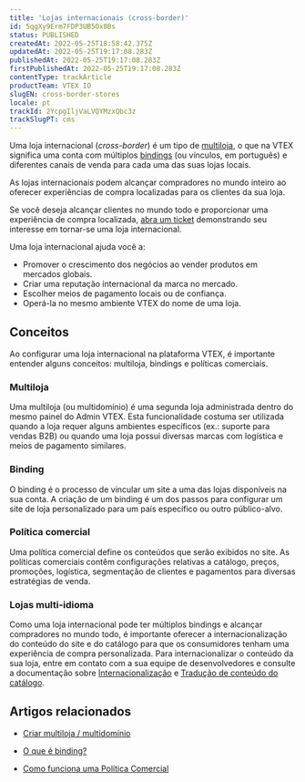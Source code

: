 ```yaml
---
title: 'Lojas internacionais (cross-border)'
id: 5qgXy9Erm7FDP3UB5Ox8Bs
status: PUBLISHED
createdAt: 2022-05-25T18:58:42.375Z
updatedAt: 2022-05-25T19:17:08.283Z
publishedAt: 2022-05-25T19:17:08.283Z
firstPublishedAt: 2022-05-25T19:17:08.283Z
contentType: trackArticle
productTeam: VTEX IO
slugEN: cross-border-stores
locale: pt
trackId: 2YcpgIljVaLVQYMzxQbc3z
trackSlugPT: cms
---
```


Uma loja internacional (*cross-border*) é um tipo de [multiloja](/pt/tutorial/creating-multi-store-multi-domain--tutorials_510?locale=en&_ga=2.139338803.1060780652.1642427010-1001456323.1619912759), o que na VTEX significa uma conta com múltiplos [bindings](/pt/tutorial/what-is-binding--4NcN3NJd0IeYccgWCI8O2W?&utm_source=autocomplete) (ou vínculos, em português) e diferentes canais de venda para cada uma das suas lojas locais.

As lojas internacionais podem alcançar compradores no mundo inteiro ao oferecer experiências de compra localizadas para os clientes da sua loja. 

Se você deseja alcançar clientes no mundo todo e proporcionar uma experiência de compra localizada, [abra um ticket](https://help-tickets.vtex.com/smartlink/sso/login/zendesk?_ga=2.193357418.672484859.1653422096-1001456323.1619912759) demonstrando seu interesse em tornar-se uma loja internacional.

Uma loja internacional ajuda você a:

- Promover o crescimento dos negócios ao vender produtos em mercados globais.
- Criar uma reputação internacional da marca no mercado.
- Escolher meios de pagamento locais ou de confiança.
- Operá-la no mesmo ambiente VTEX do nome de uma loja.

## Conceitos

Ao configurar uma loja internacional na plataforma VTEX, é importante entender alguns conceitos: multiloja, bindings e políticas comerciais.

### Multiloja
Uma multiloja (ou multidomínio) é uma segunda loja administrada dentro do mesmo painel do Admin VTEX. Esta funcionalidade costuma ser utilizada quando a loja requer alguns ambientes específicos (ex.: suporte para vendas B2B) ou quando uma loja possui diversas marcas com logística e meios de pagamento similares.

### Binding

O binding é o processo de vincular um site a uma das lojas disponíveis na sua conta. 
A criação de um binding é um dos passos para configurar um site de loja personalizado para um país específico ou outro público-alvo.

### Política comercial
Uma política comercial define os conteúdos que serão exibidos no site.
As políticas comerciais contêm configurações relativas a catálogo, preços, promoções, logística, segmentação de clientes e pagamentos para diversas estratégias de venda.

### Lojas multi-idioma
Como uma loja internacional pode ter múltiplos bindings e alcançar compradores no mundo todo, é importante oferecer a internacionalização do conteúdo do site e do catálogo para que os consumidores tenham uma experiência de compra personalizada. Para internacionalizar o conteúdo da sua loja, entre em contato com a sua equipe de desenvolvedores e consulte a documentação sobre [Internacionalização](https://developers.vtex.com/vtex-developer-docs/docs/vtex-io-multi-language-stores) e [Tradução de conteúdo do catálogo](https://developers.vtex.com/vtex-developer-docs/docs/catalog-internationalization).

## Artigos relacionados

- [Criar multiloja / multidomínio](/pt/tutorial/creating-multi-store-multi-domain--tutorials_510?locale=en&_ga=2.105681227.937537057.1646651653-1001456323.1619912759)

- [O que é binding?](/pt/tutorial/what-is-binding--4NcN3NJd0IeYccgWCI8O2W)

- [Como funciona uma Política Comercial](/pt/tutorial/como-funciona-uma-politica-comercial--6Xef8PZiFm40kg2STrMkMV)

